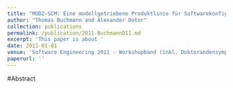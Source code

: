 ```yaml
---
title: "MOD2-SCM: Eine modellgetriebene Produktlinie für Softwarekonfigurationsverwaltungssyteme"
author: "Thomas Buchmann and Alexander Dotor"
collection: publications
permalink: /publication/2011-BuchmannD11.md
excerpt: 'This paper is about '
date: 2011-01-01
venue: 'Software Engineering 2011 - Workshopband (inkl. Doktorandensymposium), Fachtagung des GI-Fachbereichs Softwaretechnik, 21.-25.02.2011, Karlsruhe'
paperurl: ''
---
```


#Abstract
